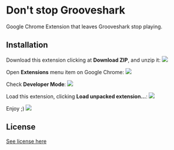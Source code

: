 # Don't stop Grooveshark

Google Chrome Extension that leaves Grooveshark stop playing.

## Installation

Download this extension clicking at **Download ZIP**, and unzip it:
![](https://raw.githubusercontent.com/fdaciuk/dont-stop-grooveshark/master/install-images/01-download.png)

Open **Extensions** menu item on Google Chrome:
![](https://raw.githubusercontent.com/fdaciuk/dont-stop-grooveshark/master/install-images/02-extensions.png)

Check **Developer Mode**:
![](https://raw.githubusercontent.com/fdaciuk/dont-stop-grooveshark/master/install-images/03-developer-mode.png)

Load this extension, clicking **Load unpacked extension...**:
![](https://raw.githubusercontent.com/fdaciuk/dont-stop-grooveshark/master/install-images/04-load-extension.png)

Enjoy ;)
![](https://raw.githubusercontent.com/fdaciuk/dont-stop-grooveshark/master/install-images/05-enjoy.png)

## License

[See license here](https://github.com/fdaciuk/dont-stop-grooveshark/master/LICENSE.md)
